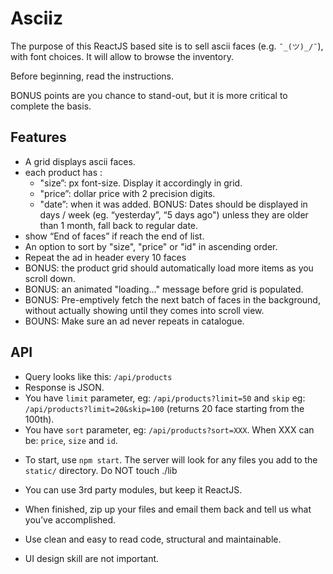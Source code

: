 Asciiz
====

The purpose of this ReactJS based site is to sell ascii faces (e.g. `¯_(ツ)_/¯`), with font choices. It will allow to browse the inventory.

Before beginning, read the instructions.

BONUS points are you chance to stand-out, but it is more critical to complete the basis.

Features
----

- A grid displays ascii faces.
- each product has :
  - "size”: px font-size. Display it accordingly in grid.
  - "price”: dollar price with 2 precision digits.
  - "date”: when it was added. BONUS: Dates should be displayed in days / week (eg. “yesterday”, “5 days ago") unless they are older than 1 month, fall back to regular date.
- show “End of faces” if reach the end of list.
- An option to sort by "size", "price" or "id" in ascending order.
- Repeat the ad in header every 10 faces
- BONUS: the product grid should automatically load more items as you scroll down.
- BONUS: an animated "loading..." message before grid is populated.
- BONUS: Pre-emptively fetch the next batch of faces in the background, without actually showing until they comes into scroll view.
- BOUNS: Make sure an ad never repeats in catalogue.


API
----

- Query looks like this: `/api/products`
- Response is JSON.
- You have `limit` parameter, eg: `/api/products?limit=50` and `skip` eg: `/api/products?limit=20&skip=100` (returns 20 face starting from the 100th).
- You have `sort` parameter, eg: `/api/products?sort=XXX`. When XXX can be: `price`, `size` and `id`.


* To start, use `npm start`. The server will look for any files you add to the `static/` directory. Do NOT touch ./lib


* You can use 3rd party modules, but keep it ReactJS.


* When finished, zip up your files and email them back and tell us what you’ve accomplished.

* Use clean and easy to read code, structural and maintainable.

* UI design skill are not important.